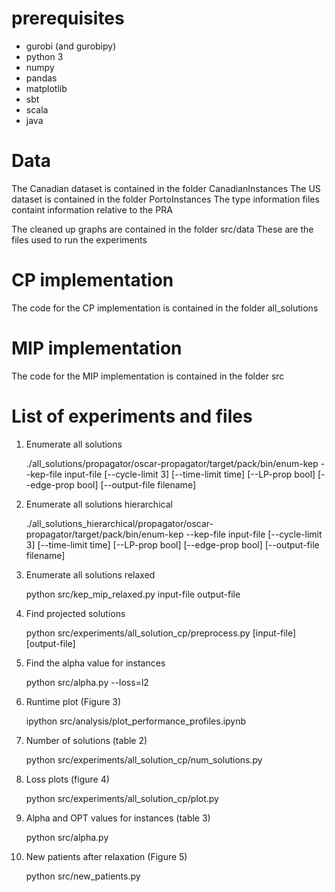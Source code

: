 # prerequisites
- gurobi (and gurobipy)
- python 3
- numpy
- pandas
- matplotlib
- sbt
- scala
- java


# Data
The Canadian dataset is contained in the folder CanadianInstances
The US dataset is contained in the folder PortoInstances
The type information files containt information relative to the PRA

The cleaned up graphs are contained in the folder src/data
These are the files used to run the experiments

# CP implementation
The code for the CP implementation is contained in the folder all_solutions

# MIP implementation
The code for the MIP implementation is contained in the folder src


# List of experiments and files
1. Enumerate all solutions
   
   ./all_solutions/propagator/oscar-propagator/target/pack/bin/enum-kep --kep-file input-file [--cycle-limit 3] [--time-limit time] [--LP-prop bool] [--edge-prop bool] [--output-file filename]

2. Enumerate all solutions hierarchical

   ./all_solutions_hierarchical/propagator/oscar-propagator/target/pack/bin/enum-kep --kep-file input-file [--cycle-limit 3] [--time-limit time] [--LP-prop bool] [--edge-prop bool] [--output-file filename]

3. Enumerate all solutions relaxed

   python src/kep_mip_relaxed.py input-file output-file

4. Find projected solutions
  
   python src/experiments/all_solution_cp/preprocess.py [input-file] [output-file]

4. Find the alpha value for instances

   python src/alpha.py --loss=l2

5. Runtime plot (Figure 3)

   ipython src/analysis/plot_performance_profiles.ipynb

6. Number of solutions (table 2)

   python src/experiments/all_solution_cp/num_solutions.py

7. Loss plots (figure 4)

   python src/experiments/all_solution_cp/plot.py

8. Alpha and OPT values for instances (table 3)

   python src/alpha.py

9. New patients after relaxation (Figure 5)

   python src/new_patients.py

